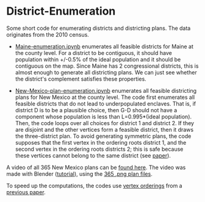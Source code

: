 # District-Enumeration

Some short code for enumerating districts and districting plans. The data originates from the 2010 census.

- [Maine-enumeration.ipynb](https://github.com/AustinLBuchanan/District-Enumeration/blob/main/Maine-enumeration.ipynb) enumerates all feasible districts for Maine at the county level. For a district to be contiguous, it should have population within +/-0.5% of the ideal population and it should be contiguous on the map. Since Maine has 2 congressional districts, this is almost enough to generate all districting plans. We can just see whether the district's complement satisfies these properties.

- [New-Mexico-plan-enumeration.ipynb](https://github.com/AustinLBuchanan/District-Enumeration/blob/main/New-Mexico-plan-enumeration.ipynb) enumerates all feasible districting plans for New Mexico at the county level. The code first enumerates all feasible districts that do not lead to underpopulated enclaves. That is, if district D is to be a plausible choice, then G-D should not have a component whose population is less than L=0.995*(ideal population). Then, the code loops over all choices for district 1 and district 2. If they are disjoint and the other vertices form a feasible district, then it draws the three-district plan. To avoid generating symmetric plans, the code supposes that the first vertex in the ordering roots district 1, and the second vertex in the ordering roots districts 2; this is safe because these vertices cannot belong to the same district (see [paper](https://github.com/hamidrezavalidi/Political-Districting-to-Minimize-Cut-Edges)).

A video of all 365 New Mexico plans can be [found here](https://www.youtube.com/watch?v=pMJHDoIK8og). The video was made with Blender ([tutorial](https://www.youtube.com/watch?v=LmxaYwmewWs)), using the [365 .png plan files](https://github.com/AustinLBuchanan/District-Enumeration/tree/main/NM-plans).

To speed up the computations, the codes use [vertex orderings](https://github.com/hamidrezavalidi/Political-Districting-to-Minimize-Cut-Edges/blob/master/results/results_for_config-table11-3600-2k/log-file.txt) from a [previous paper](https://github.com/hamidrezavalidi/Political-Districting-to-Minimize-Cut-Edges).


